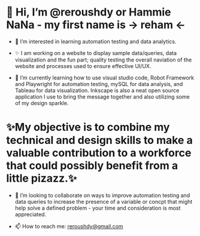 #  👋 Hi, I’m @reroushdy or Hammie NaNa - my first name is -> reham <- 

- 👀 I’m interested in learning automation testing and data analytics.

- ✨ I am working on a website to display sample data/queries, data visualization and the fun part; quality testing the overall naviation of the website and processes used to ensure effective UI/UX. 

- 🌱 I’m currently learning how to use visual studio code, Robot Framework and Playwright for automation testing, mySQL for data analysis, and Tableau for data visualization. Inkscape is also a neat open source application I use to bring the message together and also utilizing some of my design sparkle. 

#  ✨My objective is to combine my technical and design skills to make a valuable contribution to a workforce that could possibly benefit from a little pizazz.✨

- 💞️ I’m looking to collaborate on ways to improve automation testing and data queries to increase the presence of a variable or concpt that might help solve a defined problem - your time and consideration is most appreciated. 

- 📫 How to reach me: reroushdy@gmail.com

  ##

<!---
reroushdy/reroushdy is a ✨ special ✨ repository because its `README.md` (this file) appears on your GitHub profile.
You can click the Preview link to take a look at your changes.
--->
